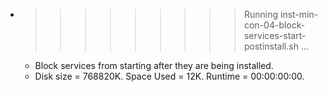 * >>>>>>>>> Running inst-min-con-04-block-services-start-postinstall.sh ...
  * Block services from starting after they are being installed.
  * Disk size = 768820K. Space Used = 12K. Runtime = 00:00:00:00.
